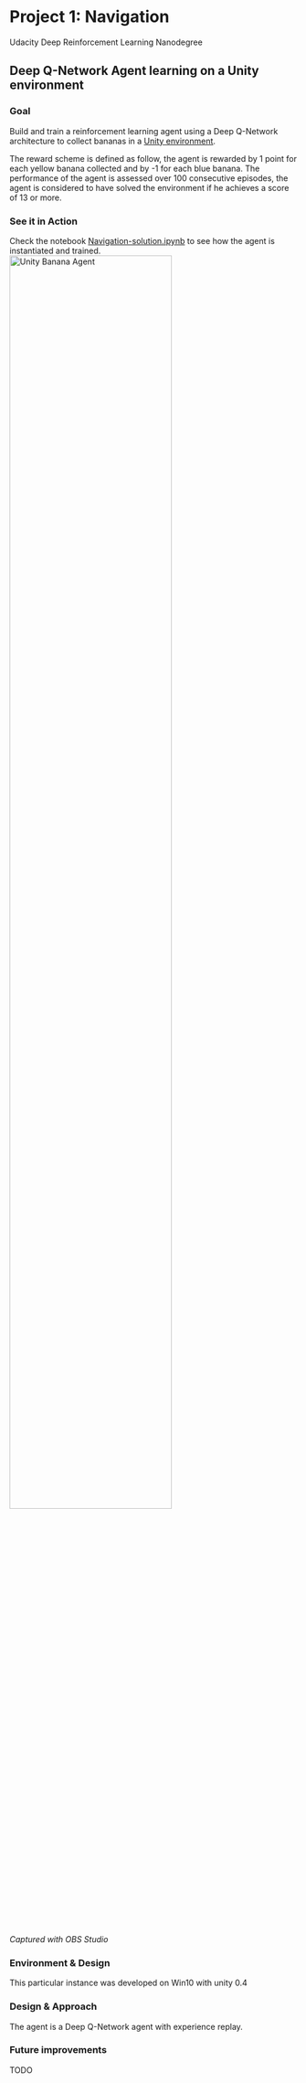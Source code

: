 
# Project 1: Navigation
Udacity Deep Reinforcement Learning Nanodegree

## Deep Q-Network Agent learning on a Unity environment

### Goal 
Build and train a reinforcement learning agent using a Deep Q-Network architecture to collect bananas in a [Unity environment](https://github.com/Unity-Technologies/ml-agents/).

The reward scheme is defined as follow, the agent is rewarded by 1 point for each yellow banana collected and by -1 for each blue banana.
The performance of the agent is assessed over 100 consecutive episodes, the agent is considered to have solved the environment if he achieves a score of 13 or more.

### See it in Action
Check the notebook [Navigation-solution.ipynb](Navigation-solution.ipynb) to see how the agent is instantiated and trained.
<img src="Unity-Bananas.gif" width="75%" alt="Unity Banana Agent" title="Unity Banana Agent" />

*Captured with OBS Studio*

### Environment & Design
This particular instance was developed on Win10 with unity 0.4

### Design & Approach
The agent is a Deep Q-Network agent with experience replay.

### Future improvements
TODO
